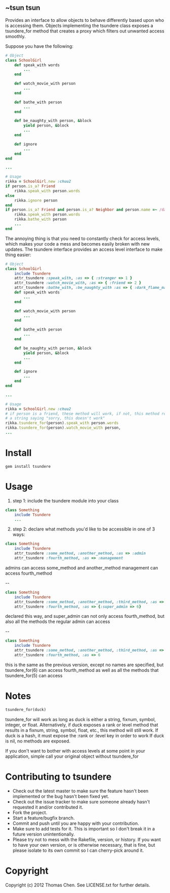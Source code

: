 ## ~tsun tsun

Provides an interface to allow objects to behave differently based upon who is accessing them.
Objects implementing the tsundere class exposes a tsundere_for method that creates a proxy
which filters out unwanted access smoothly.

Suppose you have the following: 

```ruby
# Object
class SchoolGirl
	def speak_with words
		...
	end

	def watch_movie_with person
		...
	end 

	def bathe_with person
		...
	end 

	def be_naughty_with person, &block
		yield person, &block
		...
	end

	def ignore
		...
	end
end

...

# Usage
rikka = SchoolGirl.new :chuu2
if person.is_a? Friend
	rikka.speak_with person.words
else
	rikka.ignore person
end
if person.is_a? Friend and person.is_a? Neighbor and person.name =~ /dark flame master/i
	rikka.speak_with person.words
	rikka.bathe_with person
	...
end
```
The annoying thing is that you need to constantly check for access levels,
which makes your code a mess and becomes easily broken with new updates.
The tsundere interface provides an access level interface to make thing easier:

```ruby
# Object
class SchoolGirl
	include Tsundere
	attr_tsundere :speak_with, :as => { :stranger => 1 }
	attr_tsundere :watch_movie_with, :as => { :friend => 2 }
	attr_tsundere :bathe_with, :be_naughty_with :as => { :dark_flame_master => 3 }
	def speak_with words
		...
	end

	def watch_movie_with person
		...
	end 

	def bathe_with person
		...
	end 

	def be_naughty_with person, &block
		yield person, &block
		...
	end

	def ignore
		...
	end
end

...

# Usage
rikka = SchoolGirl.new :chuu2
# if person is a friend, these method will work, if not, this method returns
# a string saying "sorry, this doesn't work"
rikka.tsundere_for(person).speak_with person.words
rikka.tsundere_for(person).watch_movie_with person, 
...
```
Install
=
```
gem install tsundere
```

Usage
=
1. step 1: include the tsundere module into your class
```ruby
class Something
	include Tsundere
	...
```

2. step 2: declare what methods you'd like to be accessible in one of 3 ways:
```ruby
class Something
	include Tsundere
	attr_tsundere :some_method, :another_method, :as => :admin
	attr_tsundere :fourth_method, :as => :management
```
admins can access some_method and another_method
management can access fourth_method

--
```ruby
class Something
	include Tsundere
	attr_tsundere :some_method, :another_method, :third_method, :as => {:admin => 5}
	attr_tsundere :fourth_method, :as => {:super_admin => 6}
```
declared this way, and super_admin can not only access fourth_method, but also all
the methods the regular admin can access

--
```ruby
class Something
	include Tsundere
	attr_tsundere :some_method, :another_method, :third_method, :as => 5
	attr_tsundere :fourth_method, :as => 6
```
this is the same as the previous version, except no names are specified,
but tsundere_for(6) can access fourth_method as well as all the methods
that tsundere_for(5) can access

Notes
=
```ruby
tsundere_for(duck)
```
tsundere_for will work as long as duck is either a string, fixnum, symbol, integer, or float.
Alternatively, if duck exposes a rank or level method that results in a fixnum, string, symbol, float, etc.,
this method will still work.
If duck is a hash, it must expose the :rank or :level key in order to work
If duck is nil, no methods are exposed.

If you don't want to bother with access levels at some point in your application,
simple call your original object without tsundere_for 

Contributing to tsundere
= 
* Check out the latest master to make sure the feature hasn't been implemented or the bug hasn't been fixed yet.
* Check out the issue tracker to make sure someone already hasn't requested it and/or contributed it.
* Fork the project.
* Start a feature/bugfix branch.
* Commit and push until you are happy with your contribution.
* Make sure to add tests for it. This is important so I don't break it in a future version unintentionally.
* Please try not to mess with the Rakefile, version, or history. If you want to have your own version, or is otherwise necessary, that is fine, but please isolate to its own commit so I can cherry-pick around it.

Copyright
=
Copyright (c) 2012 Thomas Chen. See LICENSE.txt for
further details.

